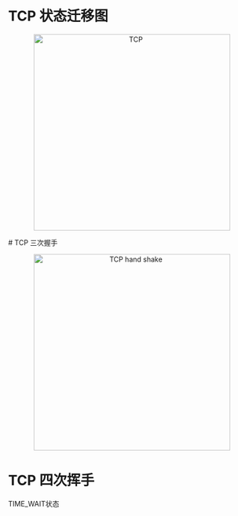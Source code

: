 # TCP 状态迁移图
<p align="center">
  <img alt="TCP" src="http://geesugar.github.io/doc/images/tcp_state_machine.png" width="400"/>
</p>
# TCP 三次握手
<p align="center">
  <img alt="TCP hand shake" src="http://geesugar.github.io/doc/images/tcp_hand_shake.png" width="400"/>
</p>

# TCP 四次挥手

TIME_WAIT状态


